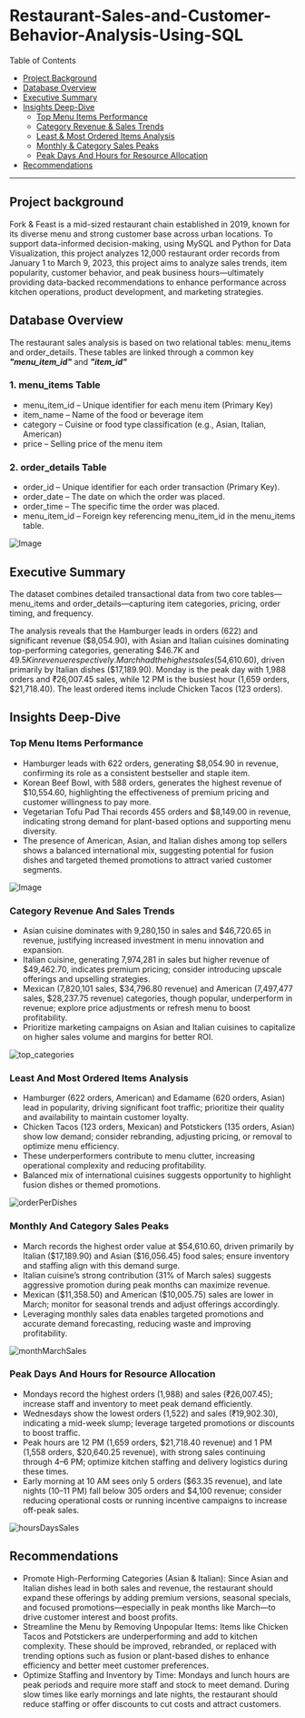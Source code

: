 # Restaurant-Sales-and-Customer-Behavior-Analysis-Using-SQL

Table of Contents

- [Project Background](#project-background)
- [Database Overview](#database-overview)
- [Executive Summary](#executive-summary)
- [Insights Deep-Dive](#insights-deep-dive)
    - [Top Menu Items Performance](#top-menu-items-performance)
    - [Category Revenue & Sales Trends](#category-revenue-and-sales-trends)
    - [Least & Most Ordered Items Analysis](#least-and-most-ordered-items-analysis)
    - [Monthly & Category Sales Peaks](#monthly-and-category-sales-peaks)
    - [Peak Days And Hours for Resource Allocation](#peak-days-and-hours-for-resource-allocation)
- [Recommendations](#recommendations)

***

## Project background

Fork & Feast is a mid-sized restaurant chain established in 2019, known for its diverse menu and strong customer base across urban locations. To support data-informed decision-making, using MySQL and Python for Data Visualization, this project analyzes 12,000 restaurant order records from January 1 to March 9, 2023, this project aims to analyze sales trends, item popularity, customer behavior, and peak business hours—ultimately providing data-backed recommendations to enhance performance across kitchen operations, product development, and marketing strategies.

## Database Overview

The restaurant sales analysis is based on two relational tables: menu_items and order_details. These tables are linked through a common key <i><strong>"menu_item_id"</strong></i> and <i><strong>"item_id"</strong></i>
### 1. menu_items Table
<ul>
    <li>menu_item_id – Unique identifier for each menu item (Primary Key)</li>
    <li>item_name – Name of the food or beverage item</li>
    <li>category – Cuisine or food type classification (e.g., Asian, Italian, American)</li>
    <li>price – Selling price of the menu item</li>
</ul>

### 2. order_details Table
<ul>
    <li>order_id – Unique identifier for each order transaction (Primary Key).</li>
    <li>order_date – The date on which the order was placed.</li>
    <li>order_time – The specific time the order was placed.</li>
    <li>menu_item_id – Foreign key referencing menu_item_id in the menu_items table.</li>
</ul>

![Image](https://github.com/user-attachments/assets/d2ba5c6f-ecef-4fc6-8853-cd1a1de7ddbe)

## Executive Summary
 The dataset combines detailed transactional data from two core tables—menu_items and order_details—capturing item categories, pricing, order timing, and frequency.

The analysis reveals that the Hamburger leads in orders (622) and significant revenue ($8,054.90), with Asian and Italian cuisines dominating top-performing categories, generating $46.7K and $49.5K in revenue respectively. March had the highest sales ($54,610.60), driven primarily by Italian dishes ($17,189.90). Monday is the peak day with 1,988 orders and ₹26,007.45 sales, while 12 PM is the busiest hour (1,659 orders, $21,718.40). The least ordered items include Chicken Tacos (123 orders).

## Insights Deep-Dive

### Top Menu Items Performance
<ul>
    <li>Hamburger leads with 622 orders, generating $8,054.90 in revenue, confirming its role as a consistent bestseller and staple item.</li>
    <li>Korean Beef Bowl, with 588 orders, generates the highest revenue of $10,554.60, highlighting the effectiveness of premium pricing and customer willingness to pay more.</li>
    <li>Vegetarian Tofu Pad Thai records 455 orders and $8,149.00 in revenue, indicating strong demand for plant-based options and supporting menu diversity.</li>
    <li>The presence of American, Asian, and Italian dishes among top sellers shows a balanced international mix, suggesting potential for fusion dishes and targeted themed promotions to attract varied customer segments.</li>
</ul>

![Image](https://github.com/user-attachments/assets/0afc5fc5-c5dc-4743-8151-a78395cbf58b)


### Category Revenue And Sales Trends
<ul>
    <li>Asian cuisine dominates with 9,280,150 in sales and $46,720.65 in revenue, justifying increased investment in menu innovation and expansion.</li>
    <li>Italian cuisine, generating 7,974,281 in sales but higher revenue of $49,462.70, indicates premium pricing; consider introducing upscale offerings and upselling strategies.        </li>
    <li>Mexican (7,820,101 sales, $34,796.80 revenue) and American (7,497,477 sales, $28,237.75 revenue) categories, though popular, underperform in revenue; explore price                 adjustments or refresh menu to boost profitability.</li>
    <li>Prioritize marketing campaigns on Asian and Italian cuisines to capitalize on higher sales volume and margins for better ROI.</li>
</ul>

![top_categories](https://github.com/user-attachments/assets/ee0798a1-d7aa-4f15-b6b3-680b2f5ff472)

### Least And Most Ordered Items Analysis
<ul>
    <li>Hamburger (622 orders, American) and Edamame (620 orders, Asian) lead in popularity, driving significant foot traffic; prioritize their quality and availability to maintain customer loyalty.</li>
    <li>Chicken Tacos (123 orders, Mexican) and Potstickers (135 orders, Asian) show low demand; consider rebranding, adjusting pricing, or removal to optimize menu efficiency.</li>
    <li>These underperformers contribute to menu clutter, increasing operational complexity and reducing profitability.</li>
    <li>Balanced mix of international cuisines suggests opportunity to highlight fusion dishes or themed promotions.</li>
</ul>

![orderPerDishes](https://github.com/user-attachments/assets/bba53617-a216-4ea1-a29f-14a8d04b919f)

### Monthly And Category Sales Peaks
<ul>
<li>March records the highest order value at $54,610.60, driven primarily by Italian ($17,189.90) and Asian ($16,056.45) food sales; ensure inventory and staffing align with this demand surge.</li>
<li>Italian cuisine’s strong contribution (31% of March sales) suggests aggressive promotion during peak months can maximize revenue.</li>
<li>Mexican ($11,358.50) and American ($10,005.75) sales are lower in March; monitor for seasonal trends and adjust offerings accordingly.</li>
<li>Leveraging monthly sales data enables targeted promotions and accurate demand forecasting, reducing waste and improving profitability.</li>
</ul>

![monthMarchSales](https://github.com/user-attachments/assets/619462f9-0289-47c4-92ce-1c484403ecec)


### Peak Days And Hours for Resource Allocation
<ul>
<li>Mondays record the highest orders (1,988) and sales (₹26,007.45); increase staff and inventory to meet peak demand efficiently.</li>
<li>Wednesdays show the lowest orders (1,522) and sales (₹19,902.30), indicating a mid-week slump; leverage targeted promotions or discounts to boost traffic.</li>
<li>Peak hours are 12 PM (1,659 orders, $21,718.40 revenue) and 1 PM (1,558 orders, $20,640.25 revenue), with strong sales continuing through 4–6 PM; optimize kitchen staffing and delivery logistics during these times.</li>
<li>Early morning at 10 AM sees only 5 orders ($63.35 revenue), and late nights (10–11 PM) fall below 305 orders and $4,100 revenue; consider reducing operational costs or running incentive campaigns to increase off-peak sales.</li>
</ul>

![hoursDaysSales](https://github.com/user-attachments/assets/d4f28884-bacf-48f7-8aba-64b9b38442c0)


## Recommendations
<ul>
<li>Promote High-Performing Categories (Asian & Italian):
Since Asian and Italian dishes lead in both sales and revenue, the restaurant should expand these offerings by adding premium versions, seasonal specials, and focused promotions—especially in peak months like March—to drive customer interest and boost profits.</li>

<li>Streamline the Menu by Removing Unpopular Items:
Items like Chicken Tacos and Potstickers are underperforming and add to kitchen complexity. These should be improved, rebranded, or replaced with trending options such as fusion or plant-based dishes to enhance efficiency and better meet customer preferences.</li>

<li>Optimize Staffing and Inventory by Time:
Mondays and lunch hours are peak periods and require more staff and stock to meet demand. During slow times like early mornings and late nights, the restaurant should reduce staffing or offer discounts to cut costs and attract customers.</li>
</ul>

